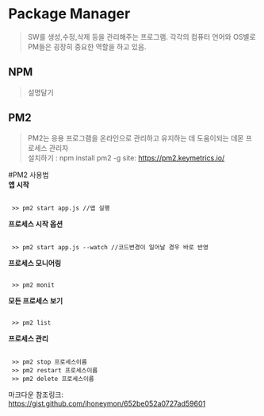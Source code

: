 Package Manager
=============
> SW를 생성,수정,삭제 등을 관리해주는 프로그램.
> 각각의 컴퓨터 언어와 OS별로 PM들은 굉장히 중요한 역할을 하고 있음. 

NPM
-------------
> 설명달기

PM2
-------------
> PM2는 응용 프로그램을 온라인으로 관리하고 유지하는 데 도움이되는 데몬 프로세스 관리자   
> 설치하기 : npm install pm2 -g
> site: https://pm2.keymetrics.io/

#PM2 사용법   
**앱 시작**
<pre><code>
 >> pm2 start app.js //앱 실행
</code></pre>

**프로세스 시작 옵션**
<pre><code>
 >> pm2 start app.js --watch //코드변경이 일어날 경우 바로 반영
</code></pre>

**프로세스 모니어링**
<pre><code>
 >> pm2 monit
</code></pre>

**모든 프로세스 보기**
<pre><code>
 >> pm2 list
</code></pre>

**프로세스 관리**
<pre><code>
 >> pm2 stop 프로세스이름
 >> pm2 restart 프로세스이름
 >> pm2 delete 프로세스이름
</code></pre>


마크다운 참조링크: https://gist.github.com/ihoneymon/652be052a0727ad59601